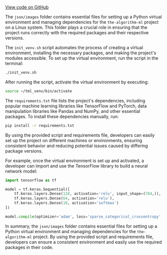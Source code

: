 [View code on GitHub](https://github.com/twitter/the-algorithm-ml/tree/master/.autodoc/docs/json/images)

The `json/images` folder contains essential files for setting up a Python virtual environment and managing dependencies for the `the-algorithm-ml` project on a Linux system. This folder plays a crucial role in ensuring that the project runs correctly with the required packages and their respective versions.

The `init_venv.sh` script automates the process of creating a virtual environment, installing the necessary packages, and making the project's modules accessible. To set up the virtual environment, run the script in the terminal:

```sh
./init_venv.sh
```

After running the script, activate the virtual environment by executing:

```sh
source ~/tml_venv/bin/activate
```

The `requirements.txt` file lists the project's dependencies, including popular machine learning libraries like TensorFlow and PyTorch, data manipulation libraries like Pandas and NumPy, and other essential packages. To install these dependencies manually, run:

```sh
pip install -r requirements.txt
```

By using the provided script and requirements file, developers can easily set up the project on different machines or environments, ensuring consistent behavior and reducing potential issues caused by differing package versions.

For example, once the virtual environment is set up and activated, a developer can import and use the TensorFlow library to build a neural network model:

```python
import tensorflow as tf

model = tf.keras.Sequential([
    tf.keras.layers.Dense(128, activation='relu', input_shape=(784,)),
    tf.keras.layers.Dense(64, activation='relu'),
    tf.keras.layers.Dense(10, activation='softmax')
])

model.compile(optimizer='adam', loss='sparse_categorical_crossentropy', metrics=['accuracy'])
```

In summary, the `json/images` folder contains essential files for setting up a Python virtual environment and managing dependencies for the `the-algorithm-ml` project. By using the provided script and requirements file, developers can ensure a consistent environment and easily use the required packages in their code.

